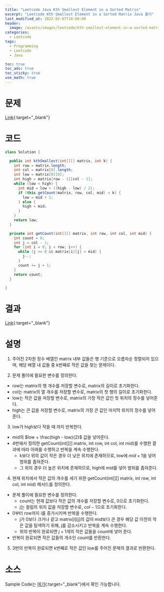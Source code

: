 ```yaml
---
title: "Leetcode Java Kth Smallest Element in a Sorted Matrix"
excerpt: "Leetcode Kth Smallest Element in a Sorted Matrix Java 풀이"
last_modified_at: 2022-02-07T18:00:00
header:
  image: /assets/images/leetcode/kth-smallest-element-in-a-sorted-matrix.png
categories:
  - Leetcode
tags:
  - Programming
  - Leetcode
  - Java

toc: true
toc_ads: true
toc_sticky: true
use_math: true
---
```

# 문제
[Link](https://leetcode.com/problems/kth-smallest-element-in-a-sorted-matrix/){:target="_blank"}

# 코드
```java
class Solution {

  public int kthSmallest(int[][] matrix, int k) {
    int row = matrix.length;
    int col = matrix[0].length;
    int low = matrix[0][0];
    int high = matrix[row - 1][col - 1];
    while (low < high) {
      int mid = low + ((high - low) / 2);
      if (this.getCount(matrix, row, col, mid) < k) {
        low = mid + 1;
      } else {
        high = mid;
      }
    }
    return low;
  }

  private int getCount(int[][] matrix, int row, int col, int mid) {
    int count = 0;
    int j = col - 1;
    for (int i = 0; i < row; i++) {
      while (j >= 0 && matrix[i][j] > mid) {
        j--;
      }
      count += j + 1;
    }
    return count;
  }

}
```

# 결과
[Link](https://leetcode.com/submissions/detail/636319932/){:target="_blank"}

# 설명
1. 주어진 2차원 정수 배열인 matrix 내부 값들은 행 기준으로 오름차순 정렬되어 있으며, 해당 배열 내 값들 중 k번째로 작은 값을 찾는 문제이다.

2. 문제 풀이에 필요한 변수를 정의한다.
- row는 matrix의 행 개수를 저장할 변수로, matrix의 길이로 초기화한다.
- col는 matrix의 열 개수를 저장할 변수로, matrix의 첫 행의 길이로 초기화한다.
- low는 작은 값을 저장할 변수로, matrix의 가장 작은 값인 첫 위치의 정수를 넣어준다.
- high는 큰 값을 저장할 변수로, matrix의 가장 큰 값인 마지막 위치의 정수를 넣어준다.

3. low가 high보다 작을 때 까지 반복한다.
- mid의 $low + \frac{high - low}{2}$ 값을 넣어준다.
- 4번에서 정의한 getCount(int[][] matrix, int row, int col, int mid)를 수행한 결과에 따라 아래를 수행하고 반복을 계속 수행한다.
  - k보다 위의 값이 작은 경우 더 낮은 위치에 존재하므로, low에 $mid + 1$을 넣어 범위를 좁혀준다.
  - 그 외의 경우 더 높은 위치에 존재하므로, high에 mid를 넣어 범위를 좁혀준다.

4. 현재 위치에서 작은 값의 개수를 세기 위한 getCount(int[][] matrix, int row, int col, int mid) 메서드를 정의한다.
- 문제 풀이에 필요한 변수를 정의한다.
  - count는 현재 값보다 작은 값의 개수를 저장할 변수로, 0으로 초기화한다.
  - j는 컬럼의 위치 값을 저장할 변수로, $col - 1$으로 초기화한다.
- 0부터 row까지 i를 증가시키며 반복을 수행한다.
  - j가 0보다 크거나 같고 matrix[i][j]의 값이 mid보다 큰 경우 해당 값 이전의 작은 값을 탐색하기 위해, j를 감소시키고 반복을 계속 수행한다.
  - 위의 반복이 완료되면 $j + 1$개의 작은 값들을 count에 넣어 준다.
- 반복이 완료되면 작은 값들의 개수인 count를 반환한다.

5. 3번의 반복이 완료되면 k번째로 작은 값인 low를 주어진 문제의 결과로 반환한다.

# 소스
Sample Code는 [여기](https://github.com/GracefulSoul/leetcode/blob/master/src/main/java/gracefulsoul/problems/KthSmallestElementInASortedMatrix.java){:target="_blank"}에서 확인 가능합니다.